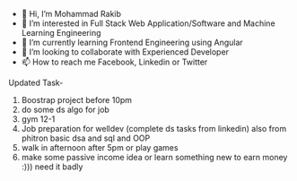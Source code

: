 - 👋 Hi, I’m Mohammad Rakib
- 👀 I’m interested in Full Stack Web Application/Software and Machine Learning Engineering
- 🌱 I’m currently learning Frontend Engineering using Angular
- 💞️ I’m looking to collaborate with Experienced Developer
- 📫 How to reach me Facebook, Linkedin or Twitter

Updated Task-
1) Boostrap project before 10pm
2) do some ds algo for job
3) gym 12-1
4) Job preparation for welldev (complete ds tasks from linkedin) also from phitron basic dsa and sql and OOP
5) walk in afternoon after 5pm  or play games
6) make some passive income idea or learn something new to earn money :))) need it badly

<!---
roman1117459II/roman1117459II is a ✨ special ✨ repository because its `README.md` (this file) appears on your GitHub profile.
You can click the Preview link to take a look at your changes.
--->
